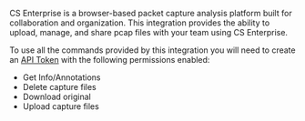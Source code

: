 CS Enterprise is a browser-based packet capture analysis platform built for collaboration and organization. This integration provides the ability to upload, manage, and share pcap files with your team using CS Enterprise.

To use all the commands provided by this integration you will need to create an  [API Token](https://support.cloudshark.io/api/) with the following permissions enabled: <!-- #disable-secrets-detection -->

* Get Info/Annotations
* Delete capture files
* Download original
* Upload capture files
